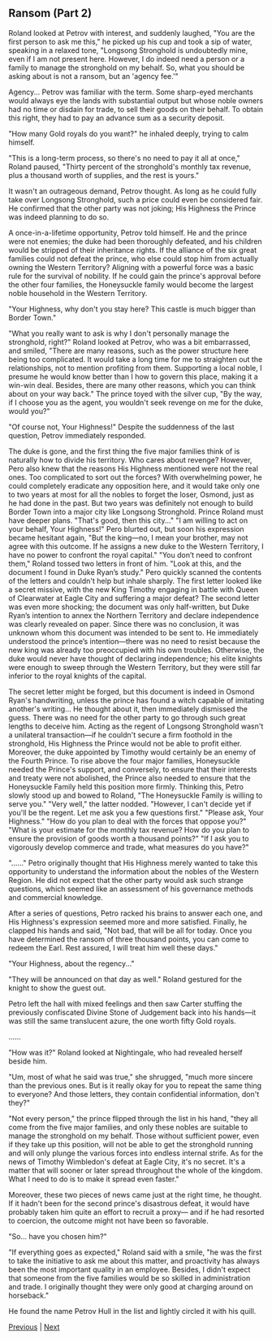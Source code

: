 ## Ransom (Part 2)
Roland looked at Petrov with interest, and suddenly laughed, "You are the first person to ask me this," he picked up his cup and took a sip of water, speaking in a relaxed tone, "Longsong Stronghold is undoubtedly mine, even if I am not present here. However, I do indeed need a person or a family to manage the stronghold on my behalf. So, what you should be asking about is not a ransom, but an 'agency fee.'"

Agency... Petrov was familiar with the term. Some sharp-eyed merchants would always eye the lands with substantial output but whose noble owners had no time or disdain for trade, to sell their goods on their behalf. To obtain this right, they had to pay an advance sum as a security deposit.

"How many Gold royals do you want?" he inhaled deeply, trying to calm himself.

"This is a long-term process, so there's no need to pay it all at once," Roland paused, "Thirty percent of the stronghold's monthly tax revenue, plus a thousand worth of supplies, and the rest is yours."

It wasn't an outrageous demand, Petrov thought. As long as he could fully take over Longsong Stronghold, such a price could even be considered fair. He confirmed that the other party was not joking; His Highness the Prince was indeed planning to do so.

A once-in-a-lifetime opportunity, Petrov told himself. He and the prince were not enemies; the duke had been thoroughly defeated, and his children would be stripped of their inheritance rights. If the alliance of the six great families could not defeat the prince, who else could stop him from actually owning the Western Territory? Aligning with a powerful force was a basic rule for the survival of nobility. If he could gain the prince's approval before the other four families, the Honeysuckle family would become the largest noble household in the Western Territory.

"Your Highness, why don't you stay here? This castle is much bigger than Border Town."

"What you really want to ask is why I don't personally manage the stronghold, right?" Roland looked at Petrov, who was a bit embarrassed, and smiled, "There are many reasons, such as the power structure here being too complicated. It would take a long time for me to straighten out the relationships, not to mention profiting from them. Supporting a local noble, I presume he would know better than I how to govern this place, making it a win-win deal. Besides, there are many other reasons, which you can think about on your way back." The prince toyed with the silver cup, "By the way, if I choose you as the agent, you wouldn't seek revenge on me for the duke, would you?"

"Of course not, Your Highness!" Despite the suddenness of the last question, Petrov immediately responded.

The duke is gone, and the first thing the five major families think of is naturally how to divide his territory. Who cares about revenge?
However, Pero also knew that the reasons His Highness mentioned were not the real ones. Too complicated to sort out the forces? With overwhelming power, he could completely eradicate any opposition here, and it would take only one to two years at most for all the nobles to forget the loser, Osmond, just as he had done in the past. But two years was definitely not enough to build Border Town into a major city like Longsong Stronghold.
Prince Roland must have deeper plans.
"That's good, then this city..."
"I am willing to act on your behalf, Your Highness!" Pero blurted out, but soon his expression became hesitant again, "But the king—no, I mean your brother, may not agree with this outcome. If he assigns a new duke to the Western Territory, I have no power to confront the royal capital."
"You don’t need to confront them," Roland tossed two letters in front of him. "Look at this, and the document I found in Duke Ryan’s study."
Pero quickly scanned the contents of the letters and couldn't help but inhale sharply.
The first letter looked like a secret missive, with the new King Timothy engaging in battle with Queen of Clearwater at Eagle City and suffering a major defeat? The second letter was even more shocking; the document was only half-written, but Duke Ryan’s intention to annex the Northern Territory and declare independence was clearly revealed on paper. Since there was no conclusion, it was unknown whom this document was intended to be sent to.
He immediately understood the prince’s intention—there was no need to resist because the new king was already too preoccupied with his own troubles. Otherwise, the duke would never have thought of declaring independence; his elite knights were enough to sweep through the Western Territory, but they were still far inferior to the royal knights of the capital.

The secret letter might be forged, but this document is indeed in Osmond Ryan's handwriting, unless the prince has found a witch capable of imitating another's writing... He thought about it, then immediately dismissed the guess.
There was no need for the other party to go through such great lengths to deceive him. Acting as the regent of Longsong Stronghold wasn't a unilateral transaction—if he couldn't secure a firm foothold in the stronghold, His Highness the Prince would not be able to profit either. Moreover, the duke appointed by Timothy would certainly be an enemy of the Fourth Prince.
To rise above the four major families, Honeysuckle needed the Prince's support, and conversely, to ensure that their interests and treaty were not abolished, the Prince also needed to ensure that the Honeysuckle Family held this position more firmly.
Thinking this, Petro slowly stood up and bowed to Roland, "The Honeysuckle Family is willing to serve you."
"Very well," the latter nodded. "However, I can't decide yet if you'll be the regent. Let me ask you a few questions first."
"Please ask, Your Highness."
"How do you plan to deal with the forces that oppose you?"
"What is your estimate for the monthly tax revenue? How do you plan to ensure the provision of goods worth a thousand points?"
"If I ask you to vigorously develop commerce and trade, what measures do you have?"

"......"
Petro originally thought that His Highness merely wanted to take this opportunity to understand the information about the nobles of the Western Region. He did not expect that the other party would ask such strange questions, which seemed like an assessment of his governance methods and commercial knowledge.

After a series of questions, Petro racked his brains to answer each one, and His Highness's expression seemed more and more satisfied. Finally, he clapped his hands and said, "Not bad, that will be all for today. Once you have determined the ransom of three thousand points, you can come to redeem the Earl. Rest assured, I will treat him well these days."

"Your Highness, about the regency..."

"They will be announced on that day as well." Roland gestured for the knight to show the guest out.

Petro left the hall with mixed feelings and then saw Carter stuffing the previously confiscated Divine Stone of Judgement back into his hands—it was still the same translucent azure, the one worth fifty Gold royals.

......

"How was it?" Roland looked at Nightingale, who had revealed herself beside him.

"Um, most of what he said was true," she shrugged, "much more sincere than the previous ones. But is it really okay for you to repeat the same thing to everyone? And those letters, they contain confidential information, don't they?"

"Not every person," the prince flipped through the list in his hand, "they all come from the five major families, and only these nobles are suitable to manage the stronghold on my behalf. Those without sufficient power, even if they take up this position, will not be able to get the stronghold running and will only plunge the various forces into endless internal strife. As for the news of Timothy Wimbledon's defeat at Eagle City, it's no secret. It's a matter that will sooner or later spread throughout the whole of the kingdom. What I need to do is to make it spread even faster."

Moreover, these two pieces of news came just at the right time, he thought. If it hadn't been for the second prince's disastrous defeat, it would have probably taken him quite an effort to recruit a proxy— and if he had resorted to coercion, the outcome might not have been so favorable.

"So... have you chosen him?"

"If everything goes as expected," Roland said with a smile, "he was the first to take the initiative to ask me about this matter, and proactivity has always been the most important quality in an employee. Besides, I didn't expect that someone from the five families would be so skilled in administration and trade. I originally thought they were only good at charging around on horseback."

He found the name Petrov Hull in the list and lightly circled it with his quill.



[Previous](CH0119.md) | [Next](CH0121.md)
